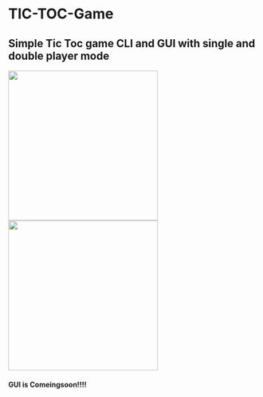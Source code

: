 # TIC-TOC-Game
<h2>Simple Tic Toc game CLI and GUI with single and double player mode</h2>

<img src="https://preview.ibb.co/hEu1zz/Screenshot_20180916_002111.png" width="300">  <img src="https://preview.ibb.co/fBJVRe/Screenshot_20180916_002210.png" width="300">


<h4>GUI is Comeingsoon!!!!</h4>

